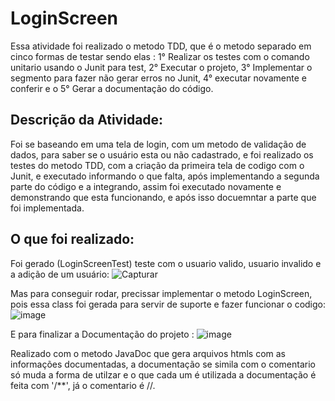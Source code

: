 # LoginScreen
Essa atividade foi realizado o metodo TDD, que é o metodo separado em cinco formas de testar sendo elas : 1° Realizar os testes com o comando unitario usando o Junit para test, 2° Executar o projeto, 3° Implementar o segmento para fazer não gerar erros no Junit, 4° executar novamente e conferir e o 5° Gerar a documentação do código.
## Descrição da Atividade:
Foi se baseando em uma tela de login, com um metodo de validação de dados, para saber se o usuário esta ou não cadastrado, e foi realizado os testes do metodo TDD, com a criação da primeira tela de codigo com o Junit, e executado informando o que falta, após implementando a segunda parte do código e a integrando, assim foi executado novamente e demonstrando que esta funcionando, e após isso docuemntar a parte que foi implementada.
## O que foi realizado: 
Foi gerado (LoginScreenTest) teste com o usuario valido, usuario invalido e a adição de um usuário:
![Capturar](https://github.com/IcaroIyusuka/LoginScreen/assets/115050400/b58ff232-29ba-4016-b24c-8375e408feae)

Mas para conseguir rodar, precissar implementar o metodo LoginScreen, pois essa class foi gerada para servir de suporte e fazer funcionar o codigo:
![image](https://github.com/IcaroIyusuka/LoginScreen/assets/115050400/55e43900-c192-4ee0-89a4-689519046a06)

E para finalizar a Documentação do projeto : 
![image](https://github.com/IcaroIyusuka/LoginScreen/assets/115050400/1afa990f-ce8a-4ab6-bb4b-8077ef62354c)

Realizado com o metodo JavaDoc que gera arquivos htmls com as informações documentadas, a documentação se simila com o comentario só muda a forma de utilzar e o que cada um é utilizada
a documentação é feita com '/**', já o comentario é //.
